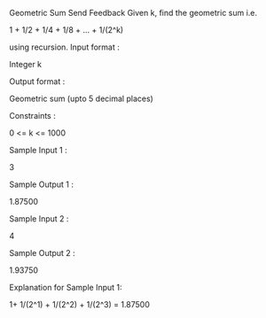  Geometric Sum
Send Feedback
Given k, find the geometric sum i.e.

1 + 1/2 + 1/4 + 1/8 + ... + 1/(2^k) 

using recursion.
Input format :

Integer k

Output format :

Geometric sum (upto 5 decimal places)

Constraints :

0 <= k <= 1000

Sample Input 1 :

3

Sample Output 1 :

1.87500

Sample Input 2 :

4

Sample Output 2 :

1.93750

Explanation for Sample Input 1:

1+ 1/(2^1) + 1/(2^2) + 1/(2^3) = 1.87500

